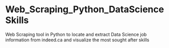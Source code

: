 # Web_Scraping_Python_DataScienceSkills
Web Scraping tool in Python to locate and extract Data Science job information from indeed.ca and visualize the most sought after skills
